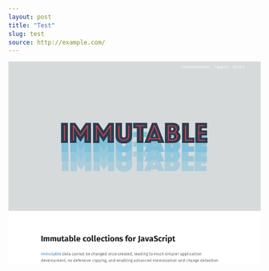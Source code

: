```yaml
---
layout: post
title: "Test"
slug: test
source: http://example.com/
---
```


<img src="/screenshots/test.png">
